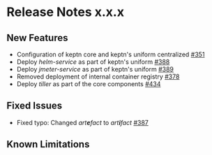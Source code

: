 # Release Notes x.x.x

## New Features
- Configuration of keptn core and keptn's uniform centralized [#351](https://github.com/keptn/keptn/issues/351)
- Deploy _helm-service_ as part of keptn's uniform [#388](https://github.com/keptn/keptn/issues/388)
- Deploy _jmeter-service_ as part of keptn's uniform [#389](https://github.com/keptn/keptn/issues/389)
- Removed deployment of internal container registry [#378](https://github.com/keptn/keptn/issues/378)
- Deploy _tiller_ as part of the core components [#434](https://github.com/keptn/keptn/issues/434)

## Fixed Issues
- Fixed typo: Changed _art**e**fact_ to _art**i**fact_ [#387](https://github.com/keptn/keptn/issues/387)

## Known Limitations
